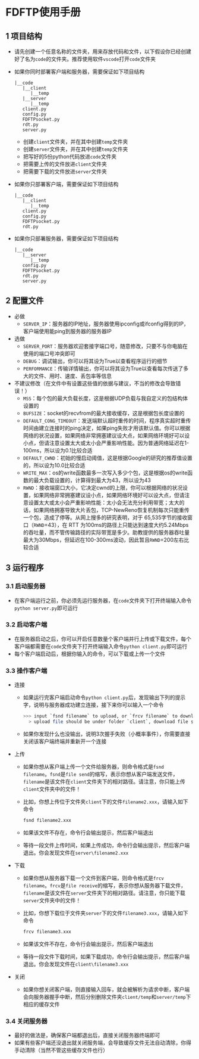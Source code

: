 # FDFTP使用手册

## 1 项目结构

- 请先创建一个任意名称的文件夹，用来存放代码和文件，以下假设你已经创建好了名为`code`的文件夹。推荐使用软件`vscode`打开`code`文件夹

- 如果你同时部署客户端和服务器，需要保证如下项目结构

  ```plain
  |__code
     |__client
        |__temp
     |__server
        |__temp
     client.py
     config.py
     FDFTPsocket.py
     rdt.py
     server.py
  ```

  - 创建`client`文件夹，并在其中创建`temp`文件夹
  - 创建`server`文件夹，并在其中创建`temp`文件夹
  - 把写好的5份python代码放进`code`文件夹
  - 把需要上传的文件放进`client`文件夹
  - 把需要下载的文件放进`server`文件夹

- 如果你只部署客户端，需要保证如下项目结构

  ``` plain
  |__code
     |__client
        |__temp
     client.py
     config.py
     FDFTPsocket.py
     rdt.py
  ```

- 如果你只部署服务器，需要保证如下项目结构

  ``` plain
  |__code
     |__server
        |__temp
     config.py
     FDFTPsocket.py
     rdt.py
     server.py
  ```

## 2 配置文件

- 必做
  - `SERVER_IP`：服务器的IP地址，服务器使用ipconfig或ifconfig得到的IP，客户端使用能ping到服务器的服务器IP
- 选做
  - `SERVER_PORT`：服务器欢迎套接字端口号，随意修改，只要不与你电脑在使用的端口号冲突即可
  - `DEBUG`：调试输出，你可以将其设为True以查看程序运行的细节
  - `PERFORMANCE`：传输详情输出，你可以将其设为True以查看每次传送了多大的文件、用时、速度、丢包率等信息
- 不建议修改（在文件中有设置这些值的依据与建议，不当的修改会导致错误！）
  - `MSS`：每个包的最大负载长度，这是根据UDP负载与我自定义的包结构体设置的
  - `BUFSIZE`：socket的recvfrom的最大接收缓存，这是根据包长度设置的
  - `DEFAULT_CONG_TIMEOUT`：发送端默认超时重传的时间，程序真实超时重传时间由建立连接时的ping决定，如果ping失败才用该默认值。你可以根据网络的状况设置，如果网络非常拥塞建议设大点，如果网络环境好可以设小点，但请注意设置太大或太小会严重影响性能。因为普通网络延迟在1-100ms，所以设为0.1比较合适
  - `DEFAULT_CWND`：初始的慢启动阈值，这是根据Google的研究的推荐值设置的，所以设为10.0比较合适
  - `WRITE_MAX`：os的write函数最多一次写入多少个包，这是根据os的write函数的最大负载设置的，计算得到最大为43，所以设为43
  - `RWND`：接收端窗口大小，它决定cwnd的上限，你可以根据网络的状况设置，如果网络非常拥塞建议设小点，如果网络环境好可以设大点，但请注意设置太大或太小会严重影响性能：太小会无法充分利用带宽；太大的话，如果网络拥塞导致大片丢包，TCP-NewReno恢复机制每次只能重传一个包，造成了停等。从网上搜多的研究表明，对于 65,535字节的接收窗口（`RWND`=43），在 RTT 为100ms的路径上只能达到速度大约5.24Mbps的吞吐量，而不管传输路径的实际带宽是多少。助教提供的服务器吞吐量最大为30Mbps，但延迟在100-300ms波动，因此暂且`RWND`=200左右比较合适

## 3 运行程序

### 3.1 启动服务器

- 在客户端运行之前，你必须先运行服务器，在`code`文件夹下打开终端输入命令`python server.py`即可运行

### 3.2 启动客户端

- 在服务器启动之后，你可以开启任意数量个客户端并行上传或下载文件，每个客户端都需要在`code`文件夹下打开终端输入命令`python client.py`即可运行
- 每个客户端启动后，根据你输入的命令，可以下载或上传一个文件

### 3.3 操作客户端

- 连接

  - 如果运行完客户端启动命令`python client.py`后，发现输出下列的提示字，说明与服务器成功建立连接，接下来你可以输入一个命令

    ``` bash
    >>> input `fsnd filename` to upload, or `frcv filename` to download, or nothing to exit:)
      > upload file should be under folder `client`, download file should be under folder `server`
    ```

  - 如果你发现什么也没输出，说明3次握手失败（小概率事件），你需要直接关闭该客户端终端并重新开一个连接

- 上传

  - 如果你想从客户端上传一个文件给服务器，则命令格式是`fsnd filename`。`fsnd`是`file send`的缩写，表示你想从客户端发送文件，`filename`是该文件在`client`文件夹下的相对路径。请注意，你只能上传`client`文件夹中的文件！

  - 比如，你想上传位于文件夹`client`下的文件`filename2.xxx`，请输入如下命令

    ``` bash
    fsnd filename2.xxx
    ```

  - 如果该文件不存在，命令行会输出提示，然后客户端退出

  - 等待一段文件上传时间，如果上传成功，命令行会输出提示，然后客户端退出。你会发现文件在`server\filename2.xxx`

- 下载

  - 如果你想从服务器下载一个文件到客户端，则命令格式是`frcv filename`。`frcv`是`file receive`的缩写，表示你想从服务器下载文件，`filename`是该文件在`server`文件夹下的相对路径。请注意，你只能下载`server`文件夹中的文件！

  - 比如，你想下载位于文件夹`server`下的文件`filename3.xxx`，请输入如下命令

    ``` bash
    frcv filename3.xxx
    ```

  - 如果该文件不存在，命令行会输出提示，然后客户端退出

  - 等待一段文件下载时间，如果下载成功，命令行会输出提示，然后客户端退出。你会发现文件在`client\filename3.xxx`

- 关闭

  - 如果你想关闭客户端，则直接输入回车，就会被解析为请求中断，客户端会向服务器握手中断，然后分别删除文件夹`client/temp`和`server/temp`下相应的缓存文件

### 3.4 关闭服务器

 - 最好的做法是，确保客户端都退出后，直接关闭服务器终端即可
 - 如果有些客户端还没退出就关闭服务端，会导致缓存文件无法自动清除，你得手动清除（当然不管这些缓存文件也行）